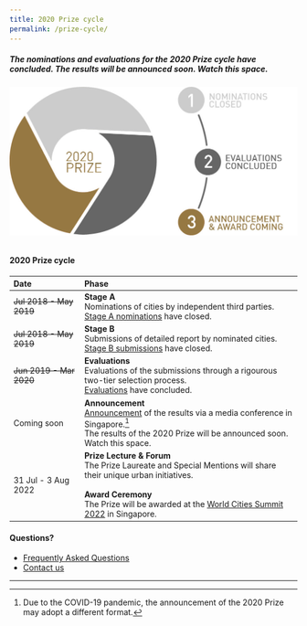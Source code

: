 ```yaml
---
title: 2020 Prize cycle
permalink: /prize-cycle/
---
```


##### The nominations and evaluations for the 2020 Prize cycle have concluded. The results will be announced soon. Watch this space.

###### ![2020 Prize cycle](/images/prize-cycle.jpg)

#### **2020 Prize cycle**

| Date | Phase |
| :--- | :--- |
| <s>Jul 2018 - May 2019</s> | **Stage A** <br> Nominations of cities by independent third parties. <br> [Stage A nominations](/stage-a/) have closed. |
| <s>Jul 2018 - May 2019</s> | **Stage B** <br> Submissions of detailed report by nominated cities. <br> [Stage B submissions](/stage-b/) have closed. |
| <s>Jun 2019 - Mar 2020</s> | **Evaluations** <br> Evaluations of the submissions through a rigourous two-tier selection process. <br> [Evaluations](/evaluations/) have concluded. |
| Coming soon | **Announcement** <br> [Announcement](/evaluations/#announcement-and-award/) of the results via a media conference in Singapore.[^1] <br> The results of the 2020 Prize will be announced soon. Watch this space. |
| 31 Jul - 3 Aug 2022 | **Prize Lecture & Forum** <br> The Prize Laureate and Special Mentions will share their unique urban initiatives. <br> <br> **Award Ceremony** <br> The Prize will be awarded at the [World Cities Summit 2022](https://www.worldcitiessummit.com.sg) in Singapore. |

#### **Questions?**

- [Frequently Asked Questions](/faq/)
- [Contact us](/feedback/)

---

[^1]: Due to the COVID-19 pandemic, the announcement of the 2020 Prize may adopt a different format.

